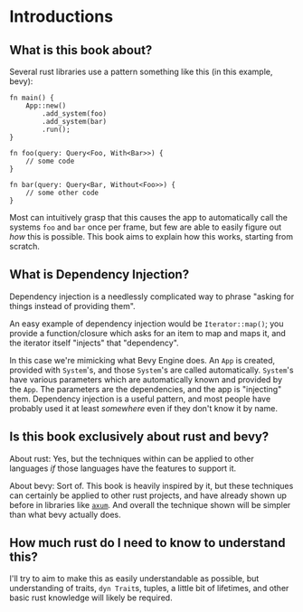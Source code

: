 # Introductions

## What is this book about?

Several rust libraries use a pattern something like this (in this example, bevy):
```rust,ignore
fn main() {
    App::new()
        .add_system(foo)
        .add_system(bar)
        .run();
}

fn foo(query: Query<Foo, With<Bar>>) {
    // some code
}

fn bar(query: Query<Bar, Without<Foo>>) {
    // some other code
}
```
Most can intuitively grasp that this causes the app to automatically call the systems `foo` and `bar` 
once per frame, but few are able to easily figure out *how* this is possible. This book aims to explain
how this works, starting from scratch.

## What is Dependency Injection?

Dependency injection is a needlessly complicated way to phrase "asking for things instead of providing them". 

An easy example of dependency injection would be `Iterator::map()`; you provide a function/closure which asks for
an item to map and maps it, and the iterator itself "injects" that "dependency". 

In this case we're mimicking what
Bevy Engine does. An `App` is created, provided with `System`'s, and those `System`'s are called automatically. `System`'s have various parameters which are automatically known and provided by the `App`. The parameters are the dependencies, and the app is "injecting" them.
Dependency injection is a useful pattern, and most people have probably used it at least *somewhere* even if they don't know it by name.

## Is this book exclusively about rust and bevy?

About rust: Yes, but the techniques within can be applied to other languages *if* those languages have the features to support it. 

About bevy: Sort of. This book is heavily inspired by it, but these techniques can certainly be applied to other rust projects, and have already shown up before in libraries like [`axum`](https://docs.rs/axum/latest/axum/extract/index.html). And overall the technique shown will be simpler than what bevy actually does.

## How much rust do I need to know to understand this?

I'll try to aim to make this as easily understandable as possible, but understanding of traits, `dyn Trait`s, tuples, a little bit of lifetimes, and other basic rust knowledge will likely be required.


